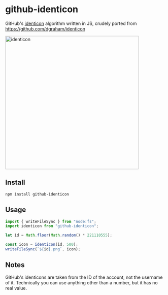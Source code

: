 # github-identicon
GitHub's [identicon](https://github.blog/news-insights/company-news/identicons/) algorithm written in JS, crudely ported from https://github.com/dgraham/identicon

<img width="420" height="420" alt="identicon" src="https://github.com/user-attachments/assets/81523432-0891-4b3e-89f6-2d0eb7baea31" />

## Install
```
npm install github-identicon
```

## Usage
```js
import { writeFileSync } from "node:fs";
import identicon from "github-identicon";

let id = Math.floor(Math.random() * 221110555);

const icon = identicon(id, 500);
writeFileSync(`${id}.png`, icon);
```

## Notes
GitHub's identicons are taken from the ID of the account, not the username of it. Technically you can use anything other than a number, but it has no real value.